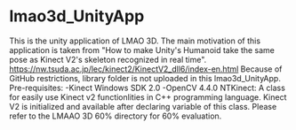 # lmao3d_UnityApp
This is the unity application of LMAO 3D. The main motivation of this application is taken from "How to make Unity's Humanoid take the same pose as Kinect V2's skeleton recognized in real time". https://nw.tsuda.ac.jp/lec/kinect2/KinectV2_dll6/index-en.html
Because of GitHub restrictions, library folder is not uploaded in this lmao3d_UnityApp.
Pre-requisites:
 -Kinect Windows SDK 2.0
 -OpenCV 4.4.0
NTKinect: A class for easily use Kinect v2 functionlities in C++ programming language. Kinect V2 is initialized and available after declaring variable of this class.
Please refer to the LMAAO 3D 60% directory for 60% evaluation.
